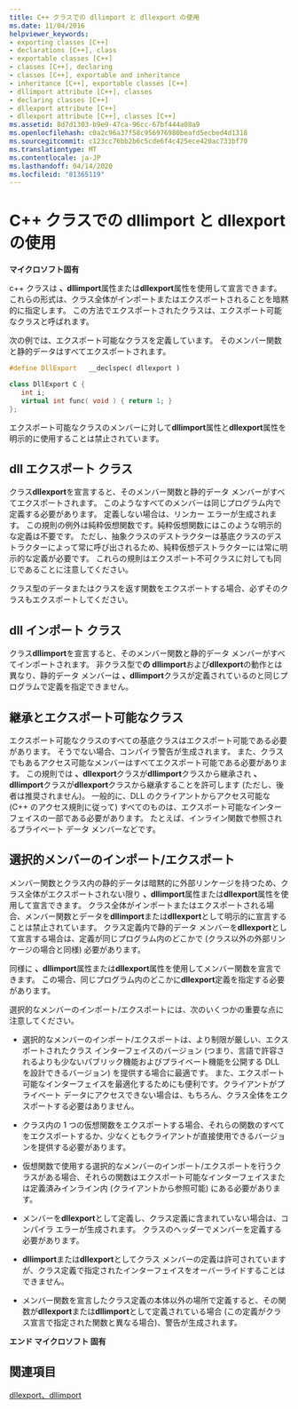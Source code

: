 ```yaml
---
title: C++ クラスでの dllimport と dllexport の使用
ms.date: 11/04/2016
helpviewer_keywords:
- exporting classes [C++]
- declarations [C++], class
- exportable classes [C++]
- classes [C++], declaring
- classes [C++], exportable and inheritance
- inheritance [C++], exportable classes [C++]
- dllimport attribute [C++], classes
- declaring classes [C++]
- dllexport attribute [C++]
- dllexport attribute [C++], classes [C++]
ms.assetid: 8d7d1303-b9e9-47ca-96cc-67bf444a08a9
ms.openlocfilehash: c0a2c96a37f58c956976980beafd5ecbed4d1318
ms.sourcegitcommit: c123cc76bb2b6c5cde6f4c425ece420ac733bf70
ms.translationtype: MT
ms.contentlocale: ja-JP
ms.lasthandoff: 04/14/2020
ms.locfileid: "81365119"
---
```

# <a name="using-dllimport-and-dllexport-in-c-classes"></a>C++ クラスでの dllimport と dllexport の使用

**マイクロソフト固有**

c++ クラスは **、dllimport**属性または**dllexport**属性を使用して宣言できます。 これらの形式は、クラス全体がインポートまたはエクスポートされることを暗黙的に指定します。 この方法でエクスポートされたクラスは、エクスポート可能なクラスと呼ばれます。

次の例では、エクスポート可能なクラスを定義しています。 そのメンバー関数と静的データはすべてエクスポートされます。

```cpp
#define DllExport   __declspec( dllexport )

class DllExport C {
   int i;
   virtual int func( void ) { return 1; }
};
```

エクスポート可能なクラスのメンバーに対して**dllimport**属性と**dllexport**属性を明示的に使用することは禁止されています。

## <a name="dllexport-classes"></a><a name="_pluslang_using_dllimport_and_dllexport_in_c2b2bdllexportclasses"></a>dll エクスポート クラス

クラス**dllexport**を宣言すると、そのメンバー関数と静的データ メンバーがすべてエクスポートされます。 このようなすべてのメンバーは同じプログラム内で定義する必要があります。 定義しない場合は、リンカー エラーが生成されます。 この規則の例外は純粋仮想関数です。純粋仮想関数にはこのような明示的な定義は不要です。 ただし、抽象クラスのデストラクターは基底クラスのデストラクターによって常に呼び出されるため、純粋仮想デストラクターには常に明示的な定義が必要です。 これらの規則はエクスポート不可クラスに対しても同じであることに注意してください。

クラス型のデータまたはクラスを返す関数をエクスポートする場合、必ずそのクラスもエクスポートしてください。

## <a name="dllimport-classes"></a><a name="_pluslang_dllexport_classesdllexportclasses"></a>dll インポート クラス

クラス**dllimport**を宣言すると、そのメンバー関数と静的データ メンバーがすべてインポートされます。 非クラス型で**の dllimport**および**dllexport**の動作とは異なり、静的データ メンバーは **、dllimport**クラスが定義されているのと同じプログラムで定義を指定できません。

## <a name="inheritance-and-exportable-classes"></a><a name="_pluslang_using_dllimport_and_dllexport_in_c2b2binheritanceandexportableclasses"></a>継承とエクスポート可能なクラス

エクスポート可能なクラスのすべての基底クラスはエクスポート可能である必要があります。 そうでない場合、コンパイラ警告が生成されます。 また、クラスでもあるアクセス可能なメンバーはすべてエクスポート可能である必要があります。 この規則では **、dllexport**クラスが**dllimport**クラスから継承され **、dllimport**クラスが**dllexport**クラスから継承することを許可します (ただし、後者は推奨されません)。 一般的に、DLL のクライアントからアクセス可能な (C++ のアクセス規則に従って) すべてのものは、エクスポート可能なインターフェイスの一部である必要があります。 たとえば、インライン関数で参照されるプライベート データ メンバーなどです。

## <a name="selective-member-importexport"></a><a name="_pluslang_using_dllimport_and_dllexport_in_c2b2bselectivememberimportexport"></a>選択的メンバーのインポート/エクスポート

メンバー関数とクラス内の静的データは暗黙的に外部リンケージを持つため、クラス全体がエクスポートされない限り **、dllimport**属性または**dllexport**属性を使用して宣言できます。 クラス全体がインポートまたはエクスポートされる場合、メンバー関数とデータを**dllimport**または**dllexport**として明示的に宣言することは禁止されています。 クラス定義内で静的データ メンバーを**dllexport**として宣言する場合は、定義が同じプログラム内のどこかで (クラス以外の外部リンケージの場合と同様) 必要があります。

同様に **、dllimport**属性または**dllexport**属性を使用してメンバー関数を宣言できます。 この場合、同じプログラム内のどこかに**dllexport**定義を指定する必要があります。

選択的なメンバーのインポート/エクスポートには、次のいくつかの重要な点に注意してください。

- 選択的なメンバーのインポート/エクスポートは、より制限が厳しい、エクスポートされたクラス インターフェイスのバージョン (つまり、言語で許容されるよりも少ないパブリック機能およびプライベート機能を公開する DLL を設計できるバージョン) を提供する場合に最適です。 また、エクスポート可能なインターフェイスを最適化するためにも便利です。クライアントがプライベート データにアクセスできない場合は、もちろん、クラス全体をエクスポートする必要はありません。

- クラス内の 1 つの仮想関数をエクスポートする場合、それらの関数のすべてをエクスポートするか、少なくともクライアントが直接使用できるバージョンを提供する必要があります。

- 仮想関数で使用する選択的なメンバーのインポート/エクスポートを行うクラスがある場合、それらの関数はエクスポート可能なインターフェイスまたは定義済みインライン内 (クライアントから参照可能) にある必要があります。

- メンバーを**dllexport**として定義し、クラス定義に含まれていない場合は、コンパイラ エラーが生成されます。 クラスのヘッダーでメンバーを定義する必要があります。

- **dllimport**または**dllexport**としてクラス メンバーの定義は許可されていますが、クラス定義で指定されたインターフェイスをオーバーライドすることはできません。

- メンバー関数を宣言したクラス定義の本体以外の場所で定義すると、その関数が**dllexport**または**dllimport**として定義されている場合 (この定義がクラス宣言で指定された関数と異なる場合)、警告が生成されます。

**エンド マイクロソフト 固有**

## <a name="see-also"></a>関連項目

[dllexport、dllimport](../cpp/dllexport-dllimport.md)
